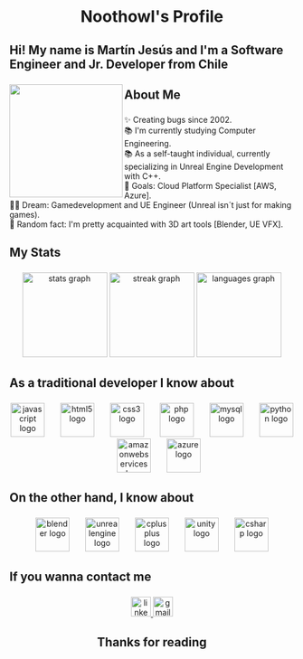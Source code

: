 <h2 align="center"></h2>

###

<h1 align="center">Noothowl's Profile</h1>

###

<h2 align="left"></h2>

###

<h2 align="left">Hi! My name is Martín Jesús and I'm a Software Engineer and Jr. Developer from Chile</h2>

###

<img align="left" height="200" src="https://media1.tenor.com/m/GZTYJ2-kP74AAAAd/cat-kitten.gif"  />

###

<h2 align="left">About Me</h2>

###

<p align="left">✨ Creating bugs since 2002.<br>📚 I'm currently studying Computer Engineering.<br>📚 As a self-taught individual, currently specializing in Unreal Engine Development with C++.<br>🎯 Goals: Cloud Platform Specialist [AWS, Azure].<br>😶‍🌫️ Dream: Gamedevelopment and UE Engineer (Unreal isn´t just for making games).<br>🎲 Random fact: I'm pretty acquainted with 3D art tools [Blender, UE VFX].</p>

###

<h2 align="left"></h2>

###

<h2 align="left">My Stats</h2>

###

<div align="center">
  <img src="https://github-readme-stats.vercel.app/api?username=Noothowl&hide_title=false&hide_rank=true&show_icons=true&include_all_commits=true&count_private=true&disable_animations=false&theme=material-palenight&locale=en&hide_border=false&custom_title=Noothowl's%20Stats" height="150" alt="stats graph"  />
  <img src="https://streak-stats.demolab.com?user=Noothowl&locale=en&mode=weekly&theme=material-palenight&hide_border=false&border_radius=5" height="150" alt="streak graph"  />
  <img src="https://github-readme-stats.vercel.app/api/top-langs?username=Noothowl&locale=en&hide_title=false&layout=compact&card_width=320&langs_count=5&theme=material-palenight&hide_border=false&custom_title=My%20Current%20Languages" height="150" alt="languages graph"  />
</div>

###

<h2 align="left"></h2>

###

<h2 align="left">As a traditional developer I know about</h2>

###

<div align="center">
  <img src="https://cdn.jsdelivr.net/gh/devicons/devicon/icons/javascript/javascript-original.svg" height="60" alt="javascript logo"  />
  <img width="20" />
  <img src="https://cdn.jsdelivr.net/gh/devicons/devicon/icons/html5/html5-original.svg" height="60" alt="html5 logo"  />
  <img width="20" />
  <img src="https://cdn.jsdelivr.net/gh/devicons/devicon/icons/css3/css3-original.svg" height="60" alt="css3 logo"  />
  <img width="20" />
  <img src="https://cdn.jsdelivr.net/gh/devicons/devicon/icons/php/php-original.svg" height="60" alt="php logo"  />
  <img width="20" />
  <img src="https://cdn.jsdelivr.net/gh/devicons/devicon/icons/mysql/mysql-original.svg" height="60" alt="mysql logo"  />
  <img width="20" />
  <img src="https://cdn.jsdelivr.net/gh/devicons/devicon/icons/python/python-original.svg" height="60" alt="python logo"  />
  <img width="20" />
  <img src="https://skillicons.dev/icons?i=aws" height="60" alt="amazonwebservices logo"  />
  <img width="20" />
  <img src="https://cdn.jsdelivr.net/gh/devicons/devicon/icons/azure/azure-original.svg" height="60" alt="azure logo"  />
</div>

###

<h2 align="left"></h2>

###

<h2 align="left">On the other hand, I know about</h2>

###

<div align="center">
  <img src="https://cdn.jsdelivr.net/gh/devicons/devicon/icons/blender/blender-original.svg" height="60" alt="blender logo"  />
  <img width="20" />
  <img src="https://cdn.jsdelivr.net/gh/devicons/devicon/icons/unrealengine/unrealengine-original.svg" height="60" alt="unrealengine logo"  />
  <img width="20" />
  <img src="https://cdn.jsdelivr.net/gh/devicons/devicon/icons/cplusplus/cplusplus-original.svg" height="60" alt="cplusplus logo"  />
  <img width="20" />
  <img src="https://cdn.jsdelivr.net/gh/devicons/devicon/icons/unity/unity-original.svg" height="60" alt="unity logo"  />
  <img width="20" />
  <img src="https://cdn.jsdelivr.net/gh/devicons/devicon/icons/csharp/csharp-original.svg" height="60" alt="csharp logo"  />
</div>

###

<h2 align="left"></h2>

###

<h2 align="left">If you wanna contact me</h2>

###

<div align="center">
  <a href="https://www.linkedin.com/in/martín-jesús-chipoco/" target="_blank">
    <img src="https://img.shields.io/static/v1?message=LinkedIn&logo=linkedin&label=&color=0077B5&logoColor=white&labelColor=&style=for-the-badge" height="35" alt="linkedin logo"  />
  </a>
  <a href="mailto:martinchipoco@gmail.com" target="_blank">
    <img src="https://img.shields.io/static/v1?message=Gmail&logo=gmail&label=&color=D14836&logoColor=white&labelColor=&style=for-the-badge" height="35" alt="gmail logo"  />
  </a>
</div>

###

<h2 align="left"></h2>

###

<h2 align="center">Thanks for reading</h2>

###